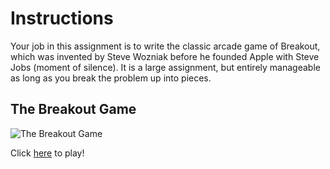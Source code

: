 # Instructions
Your job in this assignment is to write the classic arcade game of Breakout, which was invented by Steve Wozniak before he founded Apple with Steve Jobs (moment of silence). It is a large assignment, but entirely manageable as long as you break the problem up into pieces.

## The Breakout Game 
![The Breakout Game](https://github.com/user-attachments/assets/73b07d90-93c6-4070-b16a-87342a93e851)

Click [here](https://codeinplace.stanford.edu/cip4/share/AmADWNGurDyUh8YSsBEa) to play! 
